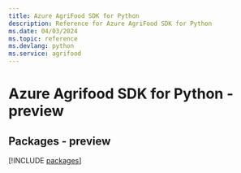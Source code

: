 ```yaml
---
title: Azure AgriFood SDK for Python
description: Reference for Azure AgriFood SDK for Python
ms.date: 04/03/2024
ms.topic: reference
ms.devlang: python
ms.service: agrifood
---
```

# Azure Agrifood SDK for Python - preview
## Packages - preview
[!INCLUDE [packages](agrifood-index.md)]